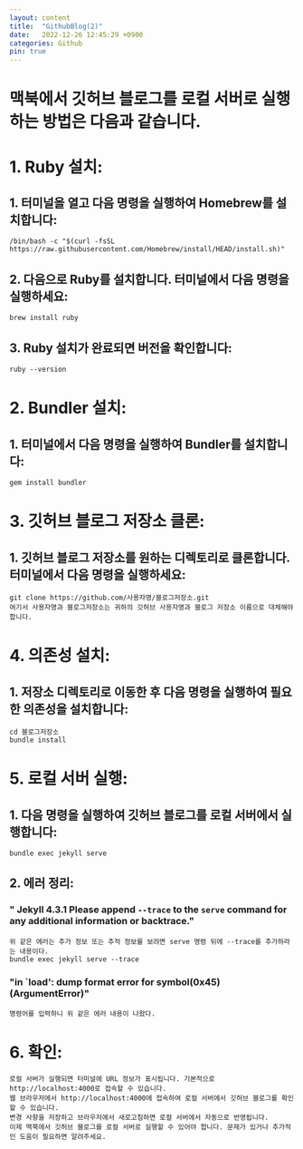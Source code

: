 ```yaml
---
layout: content
title:  "GithubBlog(2)"
date:   2022-12-26 12:45:29 +0900
categories: Github
pin: true
---
```




맥북에서 깃허브 블로그를 로컬 서버로 실행하는 방법은 다음과 같습니다.
==========


# 1. Ruby 설치:
## 1. 터미널을 열고 다음 명령을 실행하여 Homebrew를 설치합니다:
    /bin/bash -c "$(curl -fsSL https://raw.githubusercontent.com/Homebrew/install/HEAD/install.sh)"

## 2. 다음으로 Ruby를 설치합니다. 터미널에서 다음 명령을 실행하세요:
    brew install ruby

## 3. Ruby 설치가 완료되면 버전을 확인합니다:
    ruby --version


# 2. Bundler 설치:
## 1. 터미널에서 다음 명령을 실행하여 Bundler를 설치합니다:
    gem install bundler


# 3. 깃허브 블로그 저장소 클론:
## 1. 깃허브 블로그 저장소를 원하는 디렉토리로 클론합니다. 터미널에서 다음 명령을 실행하세요:
    git clone https://github.com/사용자명/블로그저장소.git
    여기서 사용자명과 블로그저장소는 귀하의 깃허브 사용자명과 블로그 저장소 이름으로 대체해야 합니다.


# 4. 의존성 설치:
## 1. 저장소 디렉토리로 이동한 후 다음 명령을 실행하여 필요한 의존성을 설치합니다:
    cd 블로그저장소
    bundle install


# 5. 로컬 서버 실행:
## 1. 다음 명령을 실행하여 깃허브 블로그를 로컬 서버에서 실행합니다:
    bundle exec jekyll serve

## 2. 에러 정리:
### " Jekyll 4.3.1   Please append `--trace` to the `serve` command for any additional information or backtrace."
    위 같은 에러는 추가 정보 또는 추적 정보를 보려면 serve 명령 뒤에 --trace를 추가하라는 내용이다.
    bundle exec jekyll serve --trace

### "in `load': dump format error for symbol(0x45) (ArgumentError)"
    명령어를 입력하니 위 같은 에러 내용이 나왔다. 

# 6. 확인:
    로컬 서버가 실행되면 터미널에 URL 정보가 표시됩니다. 기본적으로 http://localhost:4000로 접속할 수 있습니다.
    웹 브라우저에서 http://localhost:4000에 접속하여 로컬 서버에서 깃허브 블로그를 확인할 수 있습니다.
    변경 사항을 저장하고 브라우저에서 새로고침하면 로컬 서버에서 자동으로 반영됩니다.
    이제 맥북에서 깃허브 블로그를 로컬 서버로 실행할 수 있어야 합니다. 문제가 있거나 추가적인 도움이 필요하면 알려주세요.





